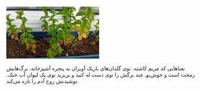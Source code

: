 <!-- 
.. title: پیاده‌روی در دلفت-بیست و سه جولای دوهزار و پانزده
.. slug: 2015-07-23-lopen-in-delft
.. date: 2015-07-23 20:14:54 UTC+02:00
.. tags: 
.. category: پیاده‌روی در دلفت
.. link: 
.. description: 
.. type: text
-->

![delft](/20150723_190248200_small.jpg)

نعناهایی که مریم کاشته. توی گلدان‌های باریک آویزان به پنجره آشپزخانه. برگ‌هایش زمخت است و خوش‌بو. چند برگش را توی دست له کنید و بریزید توی یک لیوان آب خنک. نوشیدنش روح آدم را تازه می‌کند.
